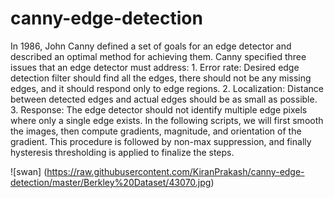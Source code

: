 # canny-edge-detection
In 1986, John Canny defined a set of goals for an edge detector and described an optimal method for achieving them. Canny specified three issues that an edge detector must address: 1. Error rate: Desired edge detection filter should find all the edges, there should not be any missing edges, and it should respond only to edge regions. 2. Localization: Distance between detected edges and actual edges should be as small as possible. 3. Response: The edge detector should not identify multiple edge pixels where only a single edge exists. In the following scripts, we will first smooth the images, then compute gradients, magnitude, and orientation of the gradient. This procedure is followed by non-max suppression, and finally hysteresis thresholding is applied to finalize the steps.


![swan] (https://raw.githubusercontent.com/KiranPrakash/canny-edge-detection/master/Berkley%20Dataset/43070.jpg)
